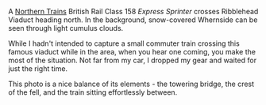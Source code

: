 A [Northern Trains](https://en.wikipedia.org/wiki/Northern_Trains) British Rail Class 158 *Express Sprinter* crosses Ribblehead Viaduct heading north. In the background, snow-covered Whernside can be seen through light cumulus clouds.

While I hadn't intended to capture a small commuter train crossing this famous viaduct while in the area, when you hear one coming, you make the most of the situation. Not far from my car, I dropped my gear and waited for just the right time.

This photo is a nice balance of its elements - the towering bridge, the crest of the fell, and the train sitting effortlessly between.

